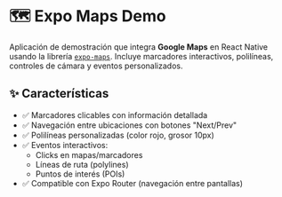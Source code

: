 # 🗺️ Expo Maps Demo

Aplicación de demostración que integra **Google Maps** en React Native usando la librería [`expo-maps`](https://docs.expo.dev/versions/latest/sdk/maps/). Incluye marcadores interactivos, polilíneas, controles de cámara y eventos personalizados.

## ✨ Características

- ✅ Marcadores clicables con información detallada
- ✅ Navegación entre ubicaciones con botones "Next/Prev"
- ✅ Polilíneas personalizadas (color rojo, grosor 10px)
- ✅ Eventos interactivos:
  - Clicks en mapas/marcadores
  - Líneas de ruta (polylines)
  - Puntos de interés (POIs)
- ✅ Compatible con Expo Router (navegación entre pantallas)
